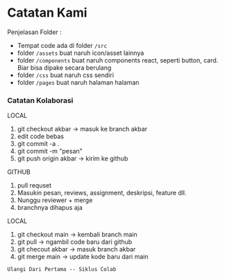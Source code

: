 # Catatan Kami
Penjelasan Folder : 
- Tempat code ada di folder `/src`
- folder `/assets` buat naruh icon/asset lainnya
- folder `/components` buat naruh components react, seperti button, card. Biar bisa dipake secara berulang
- folder `/css` buat naruh css sendiri
- folder `/pages` buat naruh halaman halaman

### Catatan Kolaborasi
LOCAL
1. git checkout akbar -> masuk ke branch akbar
2. edit code bebas
3. git commit -a .
4. git commit -m "pesan"
5. git push origin akbar -> kirim ke github

GITHUB
1. pull requset
2. Masukin pesan, reviews, assignment, deskripsi, feature dll.
3. Nunggu reviewer + merge
4. branchnya dihapus aja

LOCAL
1. git checkout main -> kembali branch main
2. git pull -> ngambil code baru dari github
3. git checout akbar -> masuk branch akbar
4. git merge main -> update kode baru dari main

`Ulangi Dari Pertama -- Siklus Colab`
